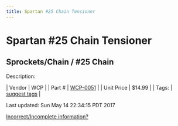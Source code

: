 ```yaml
---
title: Spartan #25 Chain Tensioner
---
```


# Spartan #25 Chain Tensioner
## Sprockets/Chain / #25 Chain
Description: 	 

| Vendor | WCP | 
| Part # | [WCP-0051](http://www.wcproducts.net/WCP-0051) | 
| Unit Price | $14.99 | 
| Tags: | [suggest tags](https://docs.google.com/forms/d/e/1FAIpQLSeWyY8v3RgOty-MyWmh9U0iivNYN_molChYyS-0U-o-kOAv_g/viewform) | 

Last updated: Sun May 14 22:34:15 PDT 2017

 [Incorrect/Incomplete information?](https://docs.google.com/forms/d/e/1FAIpQLSeWyY8v3RgOty-MyWmh9U0iivNYN_molChYyS-0U-o-kOAv_g/viewform)